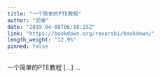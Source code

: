 ```yaml
---
title: "一个简单的PTE教程"
author: "邱睿"
date: "2019-04-08T06:10:25Z"
link: "https://bookdown.org/rexarski/bookdown/"
length_weight: "12.9%"
pinned: false
---
```


一个简单的PTE教程 [...] ...
